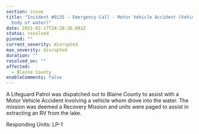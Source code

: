```yaml
---
section: issue
title: "Incident #0135 - Emergency Call - Motor Vehicle Accident (Vehicle in a
  body of water)"
date: 2021-02-17T20:28:26.091Z
status: resolved
pinned: ""
current_severity: disrupted
max_severity: disrupted
duration: ""
resolved_on: ""
affected:
  - Blaine County
enableComments: false
---
```

A Lifeguard Patrol was dispatched out to Blaine County to assist with a Motor Vehicle Accident involving a vehicle whom drove into the water. The mission was deemed a Recovery Mission and units were paged to assist in extracting an RV from the lake.

Responding Units: LP-1